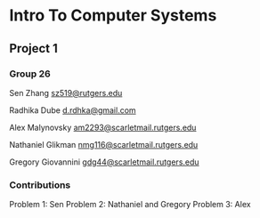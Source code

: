 # Intro To Computer Systems

## Project 1

### Group 26
Sen Zhang sz519@rutgers.edu

Radhika Dube d.rdhka@gmail.com

Alex Malynovsky am2293@scarletmail.rutgers.edu

Nathaniel Glikman nmg116@scarletmail.rutgers.edu

Gregory Giovannini	gdg44@scarletmail.rutgers.edu 

### Contributions
Problem 1: Sen
Problem 2: Nathaniel and Gregory
Problem 3: Alex

